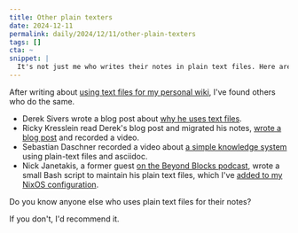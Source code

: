 ```yaml
---
title: Other plain texters
date: 2024-12-11
permalink: daily/2024/12/11/other-plain-texters
tags: []
cta: ~
snippet: |
  It's not just me who writes their notes in plain text files. Here are some others who I found recently.
---
```


After writing about [using text files for my personal wiki][0], I've found others who do the same.

- Derek Sivers wrote a blog post about [why he uses text files][5].
- Ricky Kresslein read Derek's blog post and migrated his notes, [wrote a blog post][3] and recorded a video.
- Sebastian Daschner recorded a video about [a simple knowledge system][4] using plain-text files and asciidoc.
- Nick Janetakis, a former guest [on the Beyond Blocks podcast][1], wrote a small Bash script to maintain his plain text files, which I've [added to my NixOS configuration][2].

Do you know anyone else who uses plain text files for their notes?

If you don't, I'd recommend it.

[0]: {{site.url}}/daily/2024/11/10/write-plain-text-files
[1]: {{site.url}}/podcast/nick-janetakis-docker
[2]: https://github.com/opdavies/dotfiles/commit/73d801d7acf53d82f341f738c655fb6a2fcdcd70
[3]: https://kressle.in/txt
[4]: https://www.youtube.com/watch?v=-afP8cpBpXU
[5]: https://sive.rs/plaintext
